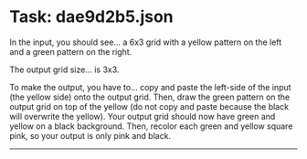 # Task: dae9d2b5.json

In the input, you should see... a 6x3 grid with a yellow pattern on the left and a green pattern on the right.

The output grid size... is 3x3.

To make the output, you have to... copy and paste the left-side of the input (the yellow side) onto the output grid. Then, draw the green pattern on the output grid on top of the yellow (do not copy and paste because the black will overwrite the yellow). Your output grid should now have green and yellow on a black background. Then, recolor each green and yellow square pink, so your output is only pink and black.

---

